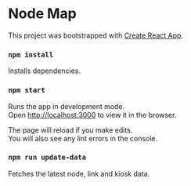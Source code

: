 # Node Map

This project was bootstrapped with [Create React App](https://github.com/facebookincubator/create-react-app).

### `npm install`

Installs dependencies.

### `npm start`

Runs the app in development mode.  
Open [http://localhost:3000](http://localhost:3000) to view it in the browser.

The page will reload if you make edits.  
You will also see any lint errors in the console.

### `npm run update-data`

Fetches the latest node, link and kiosk data.
